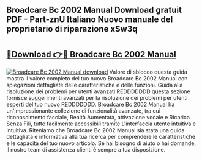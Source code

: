 ## Broadcare Bc 2002 Manual Download gratuit PDF - Part-znU Italiano Nuovo manuale del proprietario di riparazione xSw3q

# <h2><a href="http://dfbubr.blite.top/?on=Broadcare+Bc+2002+Manual">🔗Download 👉🔴 Broadcare Bc 2002 Manual</a></h2>

[![Broadcare Bc 2002 Manual download](https://i.imgur.com/lujVjoI.png)](http://dfbubr.blite.top/?on=Broadcare+Bc+2002+Manual)
Valore di sblocco questa guida mostra il valore completo del tuo nuovo Broadcare Bc 2002 Manual con spiegazioni dettagliate delle caratteristiche e delle funzioni. Guida alla risoluzione dei problemi per utenti avanzati REDDDDDDD questa sezione fornisce suggerimenti avanzati per la risoluzione dei problemi per utenti esperti del tuo nuovo REDDDDDDD. Broadcare Bc 2002 Manual ha un'impressionante collezione di funzionalità avanzate, tra cui riconoscimento facciale, Realtà Aumentata, attivazione vocale e Ricarica Senza Fili, tutte facilmente accessibili tramite L'interfaccia utente intuitiva e intuitiva. Riteniamo che Broadcare Bc 2002 Manual sia stata una guida dettagliata e informativa alla tua ricerca per comprendere le caratteristiche e le capacità del tuo nuovo articolo. Se hai bisogno di aiuto o hai domande, il nostro team di assistenza clienti è sempre a tua disposizione.
